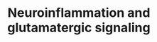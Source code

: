---
annotations:
- id: PW:0000059
  parent: signaling pathway
  type: Pathway Ontology
  value: signaling pathway pertinent to the brain and nervous system
- id: PW:0000240
  parent: disease pathway
  type: Pathway Ontology
  value: neuropsychiatric disease pathway
- id: PW:0000818
  parent: signaling pathway
  type: Pathway Ontology
  value: signaling pathway pertinent to immunity
- id: CL:0000129
  parent: animal cell
  type: Cell Type Ontology
  value: microglial cell
- id: CL:0000540
  parent: animal cell
  type: Cell Type Ontology
  value: neuron
- id: CL:0000127
  parent: animal cell
  type: Cell Type Ontology
  value: astrocyte
authors:
- LKoole
- Fehrhart
- L Dupuis
- Eweitz
- Finterly
- Egonw
description: The relation between neuroinflammation and glutamatergic signaling
last-edited: 2021-11-30
ndex: f380b3cd-da32-11eb-b666-0ac135e8bacf
organisms:
- Homo sapiens
redirect_from:
- /index.php/Pathway:WP5083
- /instance/WP5083
revision: null
schema-jsonld:
- '@context': https://schema.org/
  '@id': https://wikipathways.github.io/pathways/WP5083.html
  '@type': Dataset
  creator:
    '@type': Organization
    name: WikiPathways
  description: The relation between neuroinflammation and glutamatergic signaling
  keywords:
  - 1,2-diglycerides
  - 1,3-diglycerides
  - 2-ketoglutarate
  - 2-oxoglutarate
  - 3-Phosphoserine
  - 3PG
  - ADCY1
  - ADCY3
  - ADCY8
  - AKT1
  - ARC
  - Acetyl-CoA
  - Apoptosis
  - BCL2
  - BDNF
  - CALM1
  - CAMK2A
  - CAMK2B
  - CAMK2D
  - CAMK2G
  - CAMK4
  - CAMKK1
  - CAMKK2
  - CFL1
  - CNTF
  - CREB1
  - Ca2+
  - Cell Survival
  - Cell survival
  - D-serine
  - DAO
  - DISC1
  - DLAT
  - DLD
  - Depolarisation
  - FGF2
  - FOS
  - GFAP
  - GLS
  - GLS2
  - GOT1
  - GRIA1
  - GRIA2
  - GRIA3
  - GRIA4
  - GRIK1
  - GRIK2
  - GRIK3
  - GRIK4
  - GRIK5
  - GRIN1
  - GRIN2A
  - GRIN2B
  - GRIN2C
  - GRIN2D
  - GRIN3A
  - GRIN3B
  - GRM1
  - GRM2
  - GRM4
  - GRM5
  - GRM7
  - GRM8
  - GS
  - Glycine
  - Glycolysis
  - H+
  - H2O2
  - IFNG
  - IFNGR1
  - IFNGR2
  - IGF1
  - IL10
  - IL10RA
  - IL10RB
  - IL12A
  - IL12B
  - IL13
  - IL13RA1
  - IL1A
  - IL1B
  - IL1R1
  - IL1R2
  - IL4
  - IL4R
  - IL6
  - IL6R
  - IL6ST
  - INSR
  - IRS1
  - JAK1
  - L-Aspartate
  - L-serine
  - LIF
  - LPS
  - LRRC8A
  - LRRC8B
  - LRRC8C
  - LRRC8D
  - LRRC8E
  - LTA
  - Long term depression
  - Long-term potentiation
  - MAPK Signaling Pathway
  - MAPK1
  - MAPK3
  - Mg2+
  - NAD+
  - NADH
  - NFKB1
  - NFKB2
  - NGF
  - NH3(+)
  - NOS1
  - NSMF
  - Neuroprotection
  - PDHA1
  - PHGDH
  - PHP
  - PI3K/AKT signaling
  - PLCB1
  - PLCB2
  - PLCB3
  - PLCB4
  - PP3
  - PPP1CA
  - PPP1CB
  - PPP1CC
  - PRKACA
  - PRKCA
  - PRKCB
  - PRKCG
  - PSAT1
  - PSPH
  - SHMT1
  - SHMT2
  - SLC17A6
  - SLC17A7
  - SLC1A1
  - SLC1A2
  - SLC1A3
  - SLC1A4
  - SLC1A6
  - SLC2A1
  - SLC2A3
  - SLC38A1
  - SLC38A2
  - SLC38A3
  - SLC38A5
  - SLC6A9
  - SLC7A10
  - SMAD2
  - SMAD3
  - SMAD4
  - SMAD7
  - SOCS3
  - SRR
  - STAT1
  - STAT3
  - STAT6
  - TCA cycle
  - TGFB1
  - TGFB2
  - TGFB3
  - TGFBR1
  - TGFBR2
  - TGFBR3
  - TNF
  - TNFRSF1A
  - TNFRSF1B
  - TRAF5
  - TRPM4
  - cAMP
  - glucose
  - glutamate
  - glutamine
  - nitric oxide
  - pyruvate
  - superoxide
  license: CC0
  name: Neuroinflammation and glutamatergic signaling
seo: CreativeWork
title: Neuroinflammation and glutamatergic signaling
wpid: WP5083
---